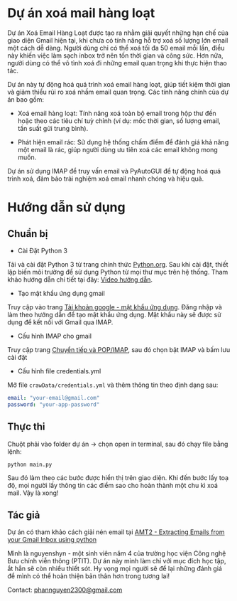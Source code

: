 # Dự án xoá mail hàng loạt 

Dự án Xoá Email Hàng Loạt được tạo ra nhằm giải quyết những hạn chế của giao diện Gmail hiện tại, khi chưa có tính năng hỗ trợ xoá số lượng lớn email một cách dễ dàng. Người dùng chỉ có thể xoá tối đa 50 email mỗi lần, điều này khiến việc làm sạch inbox trở nên tốn thời gian và công sức. Hơn nữa, người dùng có thể vô tình xoá đi những email quan trọng khi thực hiện thao tác.

Dự án này tự động hoá quá trình xoá email hàng loạt, giúp tiết kiệm thời gian và giảm thiểu rủi ro xoá nhầm email quan trọng. Các tính năng chính của dự án bao gồm:

* Xoá email hàng loạt: Tính năng xoá toàn bộ email trong hộp thư đến hoặc theo các tiêu chí tuỳ chỉnh (ví dụ: mốc thời gian, số lượng email, tần suất gửi trung bình).

* Phát hiện email rác: Sử dụng hệ thống chấm điểm để đánh giá khả năng một email là rác, giúp người dùng ưu tiên xoá các email không mong muốn.

Dự án sử dụng IMAP để truy vấn email và PyAutoGUI để tự động hoá quá trình xoá, đảm bảo trải nghiệm xoá email nhanh chóng và hiệu quả.





# Hướng dẫn sử dụng
## Chuẩn bị

* Cài Đặt Python 3

Tải và cài đặt Python 3 từ trang chính thức [Python.org](https://www.python.org/).
Sau khi cài đặt, thiết lập biến môi trường để sử dụng Python từ mọi thư mục trên hệ thống.
Tham khảo hướng dẫn chi tiết tại đây: [Video hướng dẫn](https://youtu.be/ofzWMjQodbY?si=P2SVam0TZOb3X58X).

* Tạo mật khẩu ứng dụng gmail

Truy cập vào trang [Tài khoản google - mật khẩu ứng dụng](https://myaccount.google.com/apppasswords).
Đăng nhập và làm theo hướng dẫn để tạo mật khẩu ứng dụng.
Mật khẩu này sẽ được sử dụng để kết nối với Gmail qua IMAP.

* Cấu hình IMAP cho gmail

Truy cập trang [Chuyển tiếp và POP/IMAP](https://mail.google.com/mail/u/0/#settings/fwdandpop), sau đó chọn bật IMAP và bấm lưu cài đặt

* Cấu hình file credentials.yml

Mở file `crawData/credentials.yml` và thêm thông tin theo định dạng sau:

```yaml
email: "your-email@gmail.com"
password: "your-app-password"
```





## Thực thi

Chuột phải vào folder dự án -> chọn open in terminal, sau đó chạy file bằng lệnh:
```
python main.py
```
Sau đó làm theo các bước được hiển thị trên giao diện. Khi đến bước lấy toạ độ, mọi người lấy thông tin các điểm sao cho hoàn thành một chu kì xoá mail. Vậy là xong!





## Tác giả
Dự án có tham khảo cách giải nén email tại [AMT2 - Extracting Emails from your Gmail Inbox using python](https://youtu.be/K21BSZPFIjQ)

Mình là nguyenshyn - một sinh viên năm 4 của trường học viện Công nghệ Bưu chính viễn thông (PTIT). Dự án này mình làm chỉ với mục đích học tập, ắt hẳn sẽ còn nhiều thiết sót. Hy vọng mọi người sẽ để lại những đánh giá để mình có thể hoàn thiện bản thân hơn trong tương lai!

Contact: phannguyen2300@gmail.com
